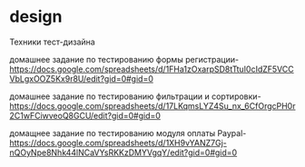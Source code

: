 # design



Техники тест-дизайна

домашнее задание по тестированию формы регистрации-https://docs.google.com/spreadsheets/d/1FHa1zOxarpSD8tTtuI0cIdZF5VCCVbLgxOOZ5Kx9r8U/edit?gid=0#gid=0

домашнее задание по тестированию фильтрации и сортировки-https://docs.google.com/spreadsheets/d/17LKqmsLYZ4Su_nx_6CfOrgcPH0r2C1wFCiwveoQ8GCU/edit?gid=0#gid=0

домащнее задание по тестированию модуля оплаты Paypal-https://docs.google.com/spreadsheets/d/1XH9vYANZ7Gj-nQOyNpe8Nhk44lNCaVYsRKKzDMYVgqY/edit?gid=0#gid=0
